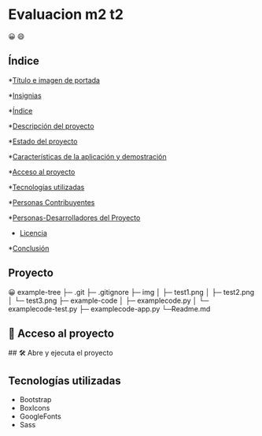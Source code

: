 # Evaluacion m2 t2
:grinning:
:smile:
## Índice

*[Título e imagen de portada](#Título-e-imagen-de-portada)

*[Insignias](#insignias)

*[Índice](#índice)

*[Descripción del proyecto](#descripción-del-proyecto)

*[Estado del proyecto](#Estado-del-proyecto)

*[Características de la aplicación y demostración](#Características-de-la-aplicación-y-demostración)

*[Acceso al proyecto](#acceso-proyecto)

*[Tecnologías utilizadas](#tecnologías-utilizadas)

*[Personas Contribuyentes](#personas-contribuyentes)

*[Personas-Desarrolladores del Proyecto](#personas-desarrolladores)

* [Licencia](#licencia)

*[Conclusión](#conclusión)

## Proyecto 
:grinning:
example-tree
├─ .git
├─ .gitignore
├─ img
│  ├─ test1.png
│  ├─ test2.png
│  └─ test3.png
├─ example-code
│  ├─ examplecode.py
│  └─ examplecode-test.py
├─ examplecode-app.py
└─Readme.md


## 📁 Acceso al proyecto

\## 🛠️ Abre y ejecuta el proyecto

## Tecnologías utilizadas
* Bootstrap
* BoxIcons
* GoogleFonts
* Sass
